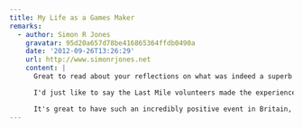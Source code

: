 ```yaml
---
title: My Life as a Games Maker
remarks:
  - author: Simon R Jones
    gravatar: 95d20a657d78be416865364ffdb0490a
    date: '2012-09-26T13:26:29'
    url: http://www.simonrjones.net
    content: |
      Great to read about your reflections on what was indeed a superb summer. My Dad was a Games Maker too (first aid) and I managed to get to a few events, mostly at the Paralympics.

      I'd just like to say the Last Mile volunteers made the experience fantastic. The energy and good vibe you all gave off before we entered the stadium was brilliant. And my 4 year old loved high-fiving as many games makers as he could meet.

      It's great to have such an incredibly positive event in Britain, proves we don't have to be a grumpy weather-obsessed nation all the time!
---
```

